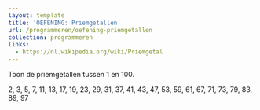 ```yaml
---
layout: template
title: 'OEFENING: Priemgetallen'
url: /programmeren/oefening-priemgetallen
collection: programmeren
links:
  - https://nl.wikipedia.org/wiki/Priemgetal
---
```

Toon de priemgetallen tussen 1 en 100.

<div class="shadow result">
<p>2, 3, 5, 7, 11, 13, 17, 19, 23, 29, 31, 37, 41, 43, 47, 53, 59, 61, 67, 71, 73, 79, 83, 89, 97</p>
</div>